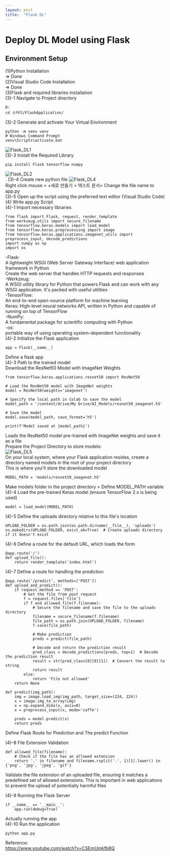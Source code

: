 ```yaml
---
layout: post
title:  "Flask DL"
---
```

# Deploy DL Model using Flask
## Environment Setup
(1)Python Installation <br/>
=> Done <br/>
(2)Visual Studio Code Installation <br/>
=> Done <br/>
(3)Flask and required libraries installation <br/>
(3)-1 Navigate to Project directory <br/>
```
D:
cd 스터디/FlaskApplication/
```
(3)-2 Generate and activate Your Virtual Environment <br/>
```
python -m venv venv
# Windows Command Prompt
venv\Scripts\activate.bat
```
![Flask_DL1](https://github.com/growingpenguin/growingpenguin.github.io/assets/110277903/408a96b4-c825-4882-aea2-2f943da90fac) <br/>
(3)-3 Install the Required Library <br/>
```
pip install Flask tensorflow numpy
```
![Flask_DL2](https://github.com/growingpenguin/growingpenguin.github.io/assets/110277903/442e90fd-9bf6-44e6-b486-0c9b6306a0fe) <br/>.
(3)-4 Create new python file 
![Flask_DL4](https://github.com/growingpenguin/growingpenguin.github.io/assets/110277903/09ef3031-74c5-4f2b-9f2a-25ec91a63155) <br/>
Right click mouse > +새로 만들기 > 텍스트 문서> Change the file name to app.py <br/>
(3)-5 Open up the script using the preferred text editor (Visual Studio Code) <br/>
(4) Write app.py Script <br/>
(4)-1 Import necessary libraries <br/>
```
from flask import Flask, request, render_template
from werkzeug.utils import secure_filename
from tensorflow.keras.models import load_model
from tensorflow.keras.preprocessing import image
from tensorflow.keras.applications.imagenet_utils import preprocess_input, decode_predictions
import numpy as np
import os
```
-Flask:  <br/>
A lightweight WSGI (Web Server Gateway Interface) web application framework in Python <br/>
Create the web server that handles HTTP requests and responses <br/>
-Werkzeug:  <br/>
A WSGI utility library for Python that powers Flask and can work with any WSGI application. It's packed with useful utilities <br/>
-TensorFlow:  <br/>
An end-to-end open-source platform for machine learning <br/>
Keras: High-level neural networks API, written in Python and capable of running on top of TensorFlow <br/>
-NumPy: <br/>
A fundamental package for scientific computing with Python <br/>
-os: <br/>
portable way of using operating system-dependent functionality <br/>
(4)-2 Initialize the Flask application <br/>
```
app = Flask(__name__)
```
Define a flask app <br/>
(4)-3 Path to the trained model <br/>
Download the ResNet50 Model with ImageNet Weights <br/>
```
from tensorflow.keras.applications.resnet50 import ResNet50

# Load the ResNet50 model with ImageNet weights
model = ResNet50(weights='imagenet')

# Specify the local path in Colab to save the model
model_path = '/content/drive/My Drive/AI_Models/resnet50_imagenet.h5'

# Save the model
model.save(model_path, save_format='h5')

print(f'Model saved at {model_path}')
```
Loads the ResNet50 model pre-trained with ImageNet weights and save it as a file <br/>
Prepare the Project Directory to store models: <br/>
![Flask_DL5](https://github.com/growingpenguin/growingpenguin.github.io/assets/110277903/e5c0486d-58bd-44d3-93b0-1050bdc518ab) <br/>
On your local system, where your Flask application resides, create a directory named models in the root of your project directory <br/>
This is where you'll store the downloaded model <br/>
```
MODEL_PATH = 'models/resnet50_imagenet.h5'
```
Make models folder in the project directory  > Define MODEL_PATH variable   <br/>
(4)-4 Load the pre-trained Keras model (ensure TensorFlow 2.x is being used) <br/>
```
model = load_model(MODEL_PATH)
```
(4)-5 Define the uploads directory relative to this file's location <br/>
```
UPLOAD_FOLDER = os.path.join(os.path.dirname(__file__), 'uploads')
os.makedirs(UPLOAD_FOLDER, exist_ok=True)  # Create uploads directory if it doesn't exist
```
(4)-6 Define a route for the default URL, which loads the form <br/>
```
@app.route('/')
def upload_file():
    return render_template('index.html')
```
(4)-7 Define a route for handling the prediction <br/>
```
@app.route('/predict', methods=['POST'])
def upload_and_predict():
    if request.method == 'POST':
        # Get the file from post request
        f = request.files['file']
        if f and allowed_file(f.filename):
            # Secure the filename and save the file to the uploads directory
            filename = secure_filename(f.filename)
            file_path = os.path.join(UPLOAD_FOLDER, filename)
            f.save(file_path)
            
            # Make prediction
            preds = predict(file_path)
            
            # Decode and return the prediction result
            pred_class = decode_predictions(preds, top=1)  # Decode the prediction result
            result = str(pred_class[0][0][1])  # Convert the result to string
            return result
        else:
            return 'File not allowed'
    return None

def predict(img_path):
    img = image.load_img(img_path, target_size=(224, 224))
    x = image.img_to_array(img)
    x = np.expand_dims(x, axis=0)
    x = preprocess_input(x, mode='caffe')

    preds = model.predict(x)
    return preds

```
Define Flask Route for Prediction and The predict Function <br/>

(4)-8 File Extension Validation <br/>
```
def allowed_file(filename):
    # Check if the file has an allowed extension
    return '.' in filename and filename.rsplit('.', 1)[1].lower() in {'png', 'jpg', 'jpeg', 'gif'}
```
Validate the file extension of an uploaded file, ensuring it matches a predefined set of allowed extensions. This is important in web applications to prevent the upload of potentially harmful files <br/>

(4)-9 Running the Flask Server <br/>
```
if __name__ == '__main__':
    app.run(debug=True)
```
Actually running the app <br/>
(4)-10 Run the application <br/>
```
python app.py
```


Reference: <br/>
https://www.youtube.com/watch?v=CSEmUmkfb8Q <br/>
